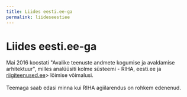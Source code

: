 ```yaml
---
title: Liides eesti.ee-ga
permalink: liideseestiee
---
```


# Liides eesti.ee-ga

<p class='staatus'>Mai 2016 koostati "Avalike teenuste andmete kogumise ja avaldamise arhitektuur", milles analüüsiti kolme süsteemi - RIHA, eesti.ee ja <a href='https://www.riigiteenused.ee'>riigiteenused.ee</a>> lõimise võimalusi.<br>
<br>
Teemaga saab edasi minna kui RIHA agiilarendus on rohkem edenenud. 
</p>